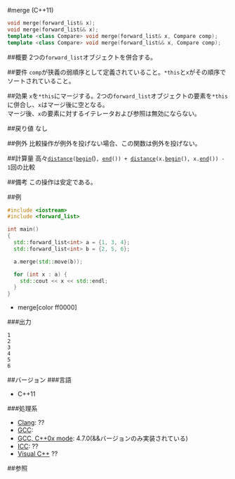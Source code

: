 #merge (C++11)
```cpp
void merge(forward_list& x);
void merge(forward_list&& x);
template <class Compare> void merge(forward_list& x, Compare comp);
template <class Compare> void merge(forward_list&& x, Compare comp);
```

##概要
2つの`forward_list`オブジェクトを併合する。


##要件
`comp`が狭義の弱順序として定義されていること。`*this`と`x`がその順序でソートされていること。


##効果
`x`を`*this`にマージする。2つの`forward_list`オブジェクトの要素を`*this`に併合し、`x`はマージ後に空となる。  
マージ後、`x`の要素に対するイテレータおよび参照は無効にならない。


##戻り値
なし


##例外
比較操作が例外を投げない場合、この関数は例外を投げない。


##計算量
高々[`distance`](/reference/iterator/distance.md)`(`[`begin`](./begin.md)()`, `[`end`](./end.md)`()) + `[`distance`](/reference/iterator/distance.md)`(x.`[`begin`](./begin.md)`(), x.`[`end`](./end.md)`()) - 1`回の比較


##備考
この操作は安定である。


##例
```cpp
#include <iostream>
#include <forward_list>

int main()
{
  std::forward_list<int> a = {1, 3, 4};
  std::forward_list<int> b = {2, 5, 6};

  a.merge(std::move(b));

  for (int x : a) {
    std::cout << x << std::endl;
  }
}
```
* merge[color ff0000]

###出力
```
1
2
3
4
5
6
```

##バージョン
###言語
- C++11

###処理系
- [Clang](/implementation.md#clang): ??
- [GCC](/implementation.md#gcc): 
- [GCC, C++0x mode](/implementation.md#gcc): 4.7.0(&&バージョンのみ実装されている)
- [ICC](/implementation.md#icc): ??
- [Visual C++](/implementation.md#visual_cpp) ??

##参照


